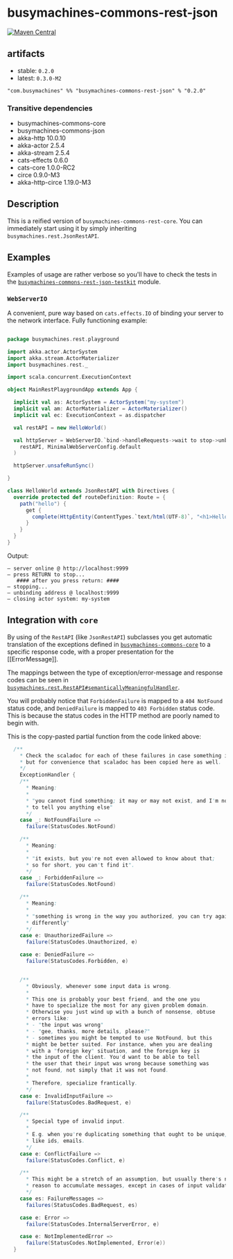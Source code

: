 # busymachines-commons-rest-json

[![Maven Central](https://img.shields.io/maven-central/v/com.busymachines/busymachines-commons-rest-json_2.12.svg)](https://maven-badges.herokuapp.com/maven-central/com.busymachines/busymachines-commons-rest-json_2.12)

## artifacts

* stable: `0.2.0`
* latest: `0.3.0-M2`

`"com.busymachines" %% "busymachines-commons-rest-json" % "0.2.0"`

### Transitive dependencies
- busymachines-commons-core
- busymachines-commons-json
- akka-http 10.0.10
- akka-actor 2.5.4
- akka-stream 2.5.4
- cats-effects 0.6.0
- cats-core 1.0.0-RC2
- circe 0.9.0-M3
- akka-http-circe 1.19.0-M3

## Description

This is a reified version of `busymachines-commons-rest-core`. You can immediately start using it by simply inheriting `busymachines.rest.JsonRestAPI`.

## Examples

Examples of usage are rather verbose so you'll have to check the tests in the [`busymachines-commons-rest-json-testkit`](`./rest-json-testkit`) module.

### `WebServerIO`

A convenient, pure way based on `cats.effects.IO` of binding your server to the network interface. Fully functioning example:

```scala

package busymachines.rest.playground

import akka.actor.ActorSystem
import akka.stream.ActorMaterializer
import busymachines.rest._

import scala.concurrent.ExecutionContext

object MainRestPlaygroundApp extends App {

  implicit val as: ActorSystem = ActorSystem("my-system")
  implicit val am: ActorMaterializer = ActorMaterializer()
  implicit val ec: ExecutionContext = as.dispatcher

  val restAPI = new HelloWorld()

  val httpServer = WebServerIO.`bind->handleRequests->wait to stop->unbind->close actor system`(
    restAPI, MinimalWebServerConfig.default
  )

  httpServer.unsafeRunSync()

}

class HelloWorld extends JsonRestAPI with Directives {
  override protected def routeDefinition: Route = {
    path("hello") {
      get {
        complete(HttpEntity(ContentTypes.`text/html(UTF-8)`, "<h1>Hello commons!</h1>"))
      }
    }
  }
}


```

Output:
```
— server online @ http://localhost:9999
— press RETURN to stop...
   #### after you press return: ####
— stopping...
— unbinding address @ localhost:9999
— closing actor system: my-system
```

## Integration with `core`

By using of the `RestAPI` (like `JsonRestAPI`) subclasses you get automatic translation of the exceptions defined in [`busymachines-commons-core`](../core) to a specific response code, with a proper presentation for the [[ErrorMessage]].

The mappings between the type of exception/error-message and response codes can be seen in [`busymachines.rest.RestAPI#semanticallyMeaningfulHandler`](./rest-core/src/main/scala/busymachines/rest/RestAPI.scala#126).

You will probably notice that `ForbiddenFailure` is mapped to a `404 NotFound` status code, and `DeniedFailure` is mapped to `403 Forbidden` status code. This is because the status codes in the HTTP method are poorly named to begin with.

This is the copy-pasted partial function from the code linked above:
```scala
  /**
    * Check the scaladoc for each of these failures in case something is not clear,
    * but for convenience that scaladoc has been copied here as well.
    */
    ExceptionHandler {
    /**
      * Meaning:
      *
      * "you cannot find something; it may or may not exist, and I'm not going
      * to tell you anything else"
      */
    case _: NotFoundFailure =>
      failure(StatusCodes.NotFound)

    /**
      * Meaning:
      *
      * "it exists, but you're not even allowed to know about that;
      * so for short, you can't find it".
      */
    case _: ForbiddenFailure =>
      failure(StatusCodes.NotFound)

    /**
      * Meaning:
      *
      * "something is wrong in the way you authorized, you can try again slightly
      * differently"
      */
    case e: UnauthorizedFailure =>
      failure(StatusCodes.Unauthorized, e)

    case e: DeniedFailure =>
      failure(StatusCodes.Forbidden, e)


    /**
      * Obviously, whenever some input data is wrong.
      *
      * This one is probably your best friend, and the one you
      * have to specialize the most for any given problem domain.
      * Otherwise you just wind up with a bunch of nonsense, obtuse
      * errors like:
      * - "the input was wrong"
      * - "gee, thanks, more details, please?"
      * - sometimes you might be tempted to use NotFound, but this
      * might be better suited. For instance, when you are dealing
      * with a "foreign key" situation, and the foreign key is
      * the input of the client. You'd want to be able to tell
      * the user that their input was wrong because something was
      * not found, not simply that it was not found.
      *
      * Therefore, specialize frantically.
      */
    case e: InvalidInputFailure =>
      failure(StatusCodes.BadRequest, e)

    /**
      * Special type of invalid input.
      *
      * E.g. when you're duplicating something that ought to be unique,
      * like ids, emails.
      */
    case e: ConflictFailure =>
      failure(StatusCodes.Conflict, e)

    /**
      * This might be a stretch of an assumption, but usually there's no
      * reason to accumulate messages, except in cases of input validation
      */
    case es: FailureMessages =>
      failures(StatusCodes.BadRequest, es)

    case e: Error =>
      failure(StatusCodes.InternalServerError, e)

    case e: NotImplementedError =>
      failure(StatusCodes.NotImplemented, Error(e))
  }
```
